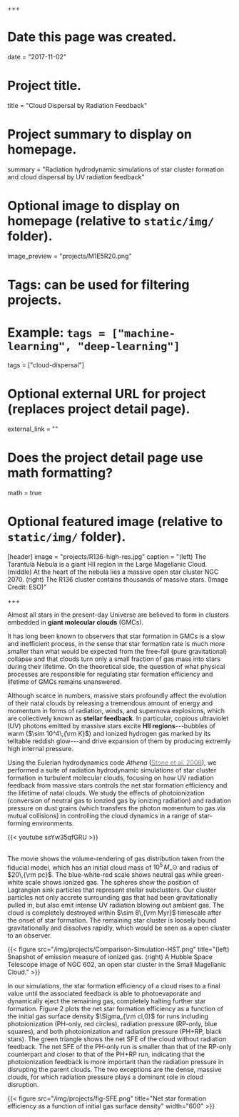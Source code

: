 +++
# Date this page was created.
date = "2017-11-02"

# Project title.
title = "Cloud Dispersal by Radiation Feedback"

# Project summary to display on homepage.
summary = "Radiation hydrodynamic simulations of star cluster formation and cloud dispersal by UV radiation feedback"

# Optional image to display on homepage (relative to `static/img/` folder).
image_preview = "projects/M1E5R20.png"

# Tags: can be used for filtering projects.
# Example: `tags = ["machine-learning", "deep-learning"]`
tags = ["cloud-dispersal"]

# Optional external URL for project (replaces project detail page).
external_link = ""

# Does the project detail page use math formatting?
math = true

# Optional featured image (relative to `static/img/` folder).
[header]
image = "projects/R136-high-res.jpg"
caption = "(left) The Tarantula Nebula is a giant HII region in the Large Magellanic Cloud. (middle) At the heart of the nebula lies a massive open star cluster NGC 2070. (right) The R136 cluster contains thousands of massive stars. (Image Credit: ESO)"

+++


Almost all stars in the present-day Universe are believed to form in clusters
embedded in **giant molecular clouds** (GMCs).
<!-- GMCs exhibit a highly inhomogeneous, hierarchical structure consisting of sheets -->
<!-- and filaments as a result of supersonic turbulence that pervades them. -->
It has long been known to observers that star formation in GMCs is a slow and
inefficient process, in the sense that star formation rate is much more smaller
than what would be expected from the free-fall (pure gravitational) collapse and
that clouds turn only a small fraction of gas mass into stars during their
lifetime. On the theoretical side, the question of what physical processes are
responsible for regulating star formation efficiency and lifetime of GMCs
remains unanswered.

Although scarce in numbers, massive stars profoundly affect the evolution of
their natal clouds by releasing a tremendous amount of energy and momentum in
forms of radiation, winds, and supernova explosions, which are collectively
known as **stellar feedback**. In particular, copious ultraviolet (UV) photons
emitted by massive stars excite **HII regions**---bubbles of warm ($\sim
10^4\,{\rm K}$) and ionized hydrogen gas marked by its telltable reddish
glow---and drive expansion of them by producing extremly high internal pressure.

Using the Eulerian hydrodynamics code _Athena_
([<span style="color:grey">Stone et al. 2008</span>](http://adsabs.harvard.edu/abs/2008ApJS..178..137S)),
we performed a suite of radiation hydrodynamic simulations of star cluster
formation in turbulent molecular clouds, focusing on how UV radiation feedback
from massive stars controls the net star formation efficiency and the lifetime
of natal clouds. We study the effects of photoionization (conversion of neutral
gas to ionzied gas by ionizing radiation) and radiation pressure on dust grains
(which transfers the photon momentum to gas via mutual collisions) in
controlling the cloud dynamics in a range of star-forming environments.

{{< youtube ssYw35qfGRU >}}

<br> The movie shows the volume-rendering of gas distribution taken from the
fiducial model, which has an initial cloud mass of $10^5\, M\_{\odot}$ and
radius of $20\,{\rm pc}$. The blue-white-red scale shows neutral gas while
green-white scale shows ionized gas. The spheres show the position of Lagrangian
sink particles that represent stellar subclusters. Our cluster particles not
only accrete surrounding gas that had been gravitationally pulled in, but also
emit intense UV radiation blowing out ambient gas. The cloud is completely
destroyed within $\sim 8\,{\rm Myr}$ timescale after the onset of star
formation. The remaining star cluster is loosely bound gravitationally and
dissolves rapidly, which would be seen as a open cluster to an observer.

{{< figure src="/img/projects/Comparison-Simulation-HST.png" title="(left) Snapshot of emission measure of ionized gas. (right) A Hubble Space Telescope image of NGC 602, an open star cluster in the Small Magellanic Cloud." >}}

In our simulations, the star formation efficiency of a cloud rises to a final
value until the associated feedback is able to photoevaporate and dynamically
eject the remaining gas, completely halting further star formation. Figure 2
plots the net star formation efficiency as a function of the initial gas surface
density $\Sigma_{\rm cl,0}$ for runs including photoionization (PH-only, red
circles), radiation pressure (RP-only, blue squares), and both photoionization
and radiation pressure (PH+RP, black stars). The green triangle shows the net
SFE of the cloud without radiation feedback. The net SFE of the PH-only run is
smaller than that of the RP-only counterpart and closer to that of the PH+RP
run, indicating that the photoionization feedback is more important than the
radiation pressure in disrupting the parent clouds. The two exceptions are the
dense, massive clouds, for which radiation pressure plays a dominant role in
cloud disruption.

{{< figure src="/img/projects/fig-SFE.png" title="Net star formation efficiency as a function of initial gas surface density" width="600" >}}

